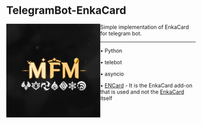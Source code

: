 # TelegramBot-EnkaCard
<p align="left">
  <img src='https://github.com/DEViantUA/TelegramBot-EnkaCard/blob/main/MFMLOGO.png?raw=true' width='250' align="left">
</p> Simple implementation of EnkaCard for telegram bot.

____

• Python

• telebot

• asyncio

• [ENCard](https://github.com/DEViantUA/ENCard) - It is the EnkaCard add-on that is used and not the [EnkaCard](https://github.com/DEViantUA/EnkaCard) itself

